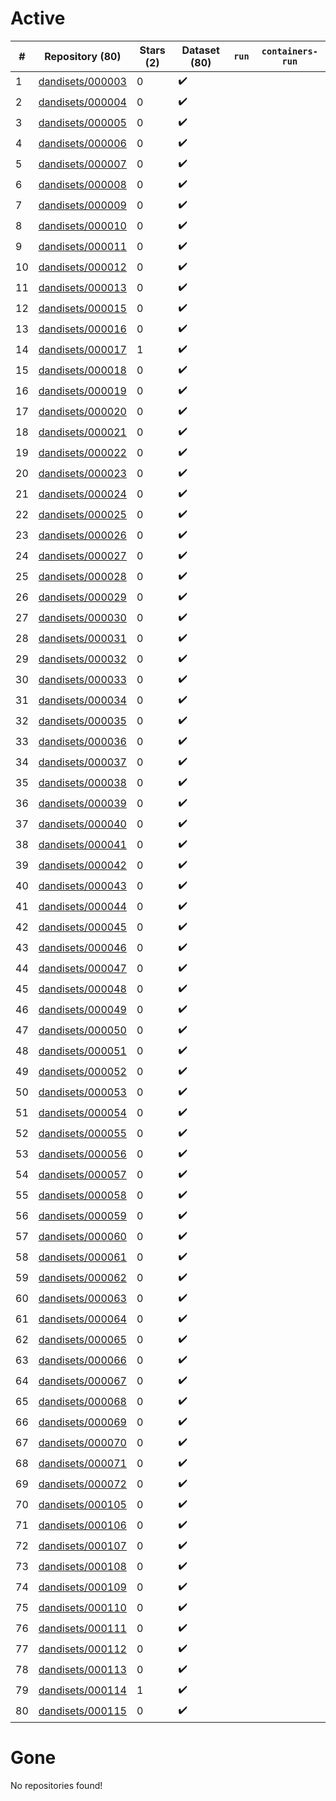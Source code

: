 # Active
| # | Repository (80) | Stars (2) | Dataset (80) | `run` | `containers-run` |
| --- | --- | --- | --- | --- | --- |
| 1 | [dandisets/000003](https://github.com/dandisets/000003) | 0 | :heavy_check_mark: |  |  |
| 2 | [dandisets/000004](https://github.com/dandisets/000004) | 0 | :heavy_check_mark: |  |  |
| 3 | [dandisets/000005](https://github.com/dandisets/000005) | 0 | :heavy_check_mark: |  |  |
| 4 | [dandisets/000006](https://github.com/dandisets/000006) | 0 | :heavy_check_mark: |  |  |
| 5 | [dandisets/000007](https://github.com/dandisets/000007) | 0 | :heavy_check_mark: |  |  |
| 6 | [dandisets/000008](https://github.com/dandisets/000008) | 0 | :heavy_check_mark: |  |  |
| 7 | [dandisets/000009](https://github.com/dandisets/000009) | 0 | :heavy_check_mark: |  |  |
| 8 | [dandisets/000010](https://github.com/dandisets/000010) | 0 | :heavy_check_mark: |  |  |
| 9 | [dandisets/000011](https://github.com/dandisets/000011) | 0 | :heavy_check_mark: |  |  |
| 10 | [dandisets/000012](https://github.com/dandisets/000012) | 0 | :heavy_check_mark: |  |  |
| 11 | [dandisets/000013](https://github.com/dandisets/000013) | 0 | :heavy_check_mark: |  |  |
| 12 | [dandisets/000015](https://github.com/dandisets/000015) | 0 | :heavy_check_mark: |  |  |
| 13 | [dandisets/000016](https://github.com/dandisets/000016) | 0 | :heavy_check_mark: |  |  |
| 14 | [dandisets/000017](https://github.com/dandisets/000017) | 1 | :heavy_check_mark: |  |  |
| 15 | [dandisets/000018](https://github.com/dandisets/000018) | 0 | :heavy_check_mark: |  |  |
| 16 | [dandisets/000019](https://github.com/dandisets/000019) | 0 | :heavy_check_mark: |  |  |
| 17 | [dandisets/000020](https://github.com/dandisets/000020) | 0 | :heavy_check_mark: |  |  |
| 18 | [dandisets/000021](https://github.com/dandisets/000021) | 0 | :heavy_check_mark: |  |  |
| 19 | [dandisets/000022](https://github.com/dandisets/000022) | 0 | :heavy_check_mark: |  |  |
| 20 | [dandisets/000023](https://github.com/dandisets/000023) | 0 | :heavy_check_mark: |  |  |
| 21 | [dandisets/000024](https://github.com/dandisets/000024) | 0 | :heavy_check_mark: |  |  |
| 22 | [dandisets/000025](https://github.com/dandisets/000025) | 0 | :heavy_check_mark: |  |  |
| 23 | [dandisets/000026](https://github.com/dandisets/000026) | 0 | :heavy_check_mark: |  |  |
| 24 | [dandisets/000027](https://github.com/dandisets/000027) | 0 | :heavy_check_mark: |  |  |
| 25 | [dandisets/000028](https://github.com/dandisets/000028) | 0 | :heavy_check_mark: |  |  |
| 26 | [dandisets/000029](https://github.com/dandisets/000029) | 0 | :heavy_check_mark: |  |  |
| 27 | [dandisets/000030](https://github.com/dandisets/000030) | 0 | :heavy_check_mark: |  |  |
| 28 | [dandisets/000031](https://github.com/dandisets/000031) | 0 | :heavy_check_mark: |  |  |
| 29 | [dandisets/000032](https://github.com/dandisets/000032) | 0 | :heavy_check_mark: |  |  |
| 30 | [dandisets/000033](https://github.com/dandisets/000033) | 0 | :heavy_check_mark: |  |  |
| 31 | [dandisets/000034](https://github.com/dandisets/000034) | 0 | :heavy_check_mark: |  |  |
| 32 | [dandisets/000035](https://github.com/dandisets/000035) | 0 | :heavy_check_mark: |  |  |
| 33 | [dandisets/000036](https://github.com/dandisets/000036) | 0 | :heavy_check_mark: |  |  |
| 34 | [dandisets/000037](https://github.com/dandisets/000037) | 0 | :heavy_check_mark: |  |  |
| 35 | [dandisets/000038](https://github.com/dandisets/000038) | 0 | :heavy_check_mark: |  |  |
| 36 | [dandisets/000039](https://github.com/dandisets/000039) | 0 | :heavy_check_mark: |  |  |
| 37 | [dandisets/000040](https://github.com/dandisets/000040) | 0 | :heavy_check_mark: |  |  |
| 38 | [dandisets/000041](https://github.com/dandisets/000041) | 0 | :heavy_check_mark: |  |  |
| 39 | [dandisets/000042](https://github.com/dandisets/000042) | 0 | :heavy_check_mark: |  |  |
| 40 | [dandisets/000043](https://github.com/dandisets/000043) | 0 | :heavy_check_mark: |  |  |
| 41 | [dandisets/000044](https://github.com/dandisets/000044) | 0 | :heavy_check_mark: |  |  |
| 42 | [dandisets/000045](https://github.com/dandisets/000045) | 0 | :heavy_check_mark: |  |  |
| 43 | [dandisets/000046](https://github.com/dandisets/000046) | 0 | :heavy_check_mark: |  |  |
| 44 | [dandisets/000047](https://github.com/dandisets/000047) | 0 | :heavy_check_mark: |  |  |
| 45 | [dandisets/000048](https://github.com/dandisets/000048) | 0 | :heavy_check_mark: |  |  |
| 46 | [dandisets/000049](https://github.com/dandisets/000049) | 0 | :heavy_check_mark: |  |  |
| 47 | [dandisets/000050](https://github.com/dandisets/000050) | 0 | :heavy_check_mark: |  |  |
| 48 | [dandisets/000051](https://github.com/dandisets/000051) | 0 | :heavy_check_mark: |  |  |
| 49 | [dandisets/000052](https://github.com/dandisets/000052) | 0 | :heavy_check_mark: |  |  |
| 50 | [dandisets/000053](https://github.com/dandisets/000053) | 0 | :heavy_check_mark: |  |  |
| 51 | [dandisets/000054](https://github.com/dandisets/000054) | 0 | :heavy_check_mark: |  |  |
| 52 | [dandisets/000055](https://github.com/dandisets/000055) | 0 | :heavy_check_mark: |  |  |
| 53 | [dandisets/000056](https://github.com/dandisets/000056) | 0 | :heavy_check_mark: |  |  |
| 54 | [dandisets/000057](https://github.com/dandisets/000057) | 0 | :heavy_check_mark: |  |  |
| 55 | [dandisets/000058](https://github.com/dandisets/000058) | 0 | :heavy_check_mark: |  |  |
| 56 | [dandisets/000059](https://github.com/dandisets/000059) | 0 | :heavy_check_mark: |  |  |
| 57 | [dandisets/000060](https://github.com/dandisets/000060) | 0 | :heavy_check_mark: |  |  |
| 58 | [dandisets/000061](https://github.com/dandisets/000061) | 0 | :heavy_check_mark: |  |  |
| 59 | [dandisets/000062](https://github.com/dandisets/000062) | 0 | :heavy_check_mark: |  |  |
| 60 | [dandisets/000063](https://github.com/dandisets/000063) | 0 | :heavy_check_mark: |  |  |
| 61 | [dandisets/000064](https://github.com/dandisets/000064) | 0 | :heavy_check_mark: |  |  |
| 62 | [dandisets/000065](https://github.com/dandisets/000065) | 0 | :heavy_check_mark: |  |  |
| 63 | [dandisets/000066](https://github.com/dandisets/000066) | 0 | :heavy_check_mark: |  |  |
| 64 | [dandisets/000067](https://github.com/dandisets/000067) | 0 | :heavy_check_mark: |  |  |
| 65 | [dandisets/000068](https://github.com/dandisets/000068) | 0 | :heavy_check_mark: |  |  |
| 66 | [dandisets/000069](https://github.com/dandisets/000069) | 0 | :heavy_check_mark: |  |  |
| 67 | [dandisets/000070](https://github.com/dandisets/000070) | 0 | :heavy_check_mark: |  |  |
| 68 | [dandisets/000071](https://github.com/dandisets/000071) | 0 | :heavy_check_mark: |  |  |
| 69 | [dandisets/000072](https://github.com/dandisets/000072) | 0 | :heavy_check_mark: |  |  |
| 70 | [dandisets/000105](https://github.com/dandisets/000105) | 0 | :heavy_check_mark: |  |  |
| 71 | [dandisets/000106](https://github.com/dandisets/000106) | 0 | :heavy_check_mark: |  |  |
| 72 | [dandisets/000107](https://github.com/dandisets/000107) | 0 | :heavy_check_mark: |  |  |
| 73 | [dandisets/000108](https://github.com/dandisets/000108) | 0 | :heavy_check_mark: |  |  |
| 74 | [dandisets/000109](https://github.com/dandisets/000109) | 0 | :heavy_check_mark: |  |  |
| 75 | [dandisets/000110](https://github.com/dandisets/000110) | 0 | :heavy_check_mark: |  |  |
| 76 | [dandisets/000111](https://github.com/dandisets/000111) | 0 | :heavy_check_mark: |  |  |
| 77 | [dandisets/000112](https://github.com/dandisets/000112) | 0 | :heavy_check_mark: |  |  |
| 78 | [dandisets/000113](https://github.com/dandisets/000113) | 0 | :heavy_check_mark: |  |  |
| 79 | [dandisets/000114](https://github.com/dandisets/000114) | 1 | :heavy_check_mark: |  |  |
| 80 | [dandisets/000115](https://github.com/dandisets/000115) | 0 | :heavy_check_mark: |  |  |

# Gone
No repositories found!
